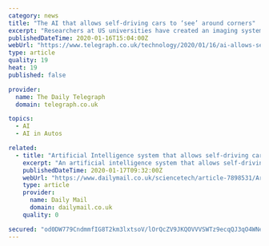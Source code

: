```yaml
---
category: news
title: "The AI that allows self-driving cars to ‘see’ around corners"
excerpt: "Researchers at US universities have created an imaging system powered by artificial intelligence that could help self-driving cars \"see\" around corners in minute detail to identify hazards."
publishedDateTime: 2020-01-16T15:04:00Z
webUrl: "https://www.telegraph.co.uk/technology/2020/01/16/ai-allows-self-driving-cars-see-around-corners/"
type: article
quality: 19
heat: 19
published: false

provider:
  name: The Daily Telegraph
  domain: telegraph.co.uk

topics:
  - AI
  - AI in Autos

related:
  - title: "Artificial Intelligence system that allows self-driving cars to 'see' around corners in real time could help prevent accidents"
    excerpt: "An artificial intelligence system that allows self-driving cars to 'see' around corners in real time could help prevent accidents, according to its developers. Researchers from Stanford ..."
    publishedDateTime: 2020-01-17T09:32:00Z
    webUrl: "https://www.dailymail.co.uk/sciencetech/article-7898531/Artificial-Intelligence-created-allows-self-driving-cars-corners.html"
    type: article
    provider:
      name: Daily Mail
      domain: dailymail.co.uk
    quality: 0

secured: "od0DW779CndmmfIG8T2km3lxtsoV/lOrQcZV9JKQOVVVSWTz9ecqQJ3qO4WNeL80nnJb+zSn7cqFdoIdMfCa4umwibgFUX0Q61u2HX+VdheZ0quOT9NaD/KKjmR+GOmieI/qXRv5x4CgLLwUWx4zjgQdx6991FwKIeU1hLyQSmYatyw38yzaeqIp/cpgtU7SplvWWVdy/ctUmtLlKIjq2AzENBPAVq/GCbOKZkzOMm5k6OfGME57kFf26NVk/7VGxhARPar1kCn/dGQySJaclcNQToFwSbmCv715QVXA6MMmXho3ICNe5tLBkcGCB73/;pyB6w1cfwiFiU3mGT291zQ=="
---
```


